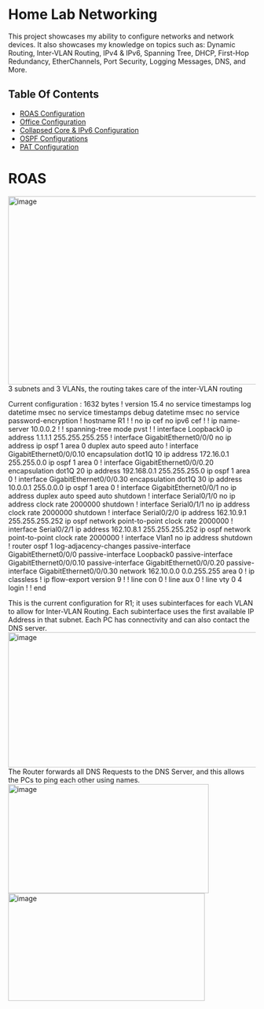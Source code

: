# Home Lab Networking
This project showcases my ability to configure networks and network devices. It also showcases my knowledge on topics such as: Dynamic Routing, Inter-VLAN Routing, IPv4 & IPv6, Spanning Tree, DHCP, First-Hop Redundancy, EtherChannels, Port Security, Logging Messages, DNS, and More.

## Table Of Contents

- [ROAS Configuration](#ROAS)
- [Office Configuration](#Office)
- [Collapsed Core & IPv6 Configuration](#Collapsed)
- [OSPF Configurations](#OPSF)
- [PAT Configuration](#PAT)

# ROAS
<img width="592" height="383" alt="image" src="https://github.com/user-attachments/assets/991c1a0d-980d-4561-877a-472a8a0c64f2" /><br/>
3 subnets and 3 VLANs, the routing takes care of the inter-VLAN routing 

Current configuration : 1632 bytes
!
version 15.4
no service timestamps log datetime msec
no service timestamps debug datetime msec
no service password-encryption
!
hostname R1
!
!
no ip cef
no ipv6 cef
!
!
ip name-server 10.0.0.2
!
!
spanning-tree mode pvst
!
!
interface Loopback0
 ip address 1.1.1.1 255.255.255.255
!
interface GigabitEthernet0/0/0
 no ip address
 ip ospf 1 area 0
 duplex auto
 speed auto
!
interface GigabitEthernet0/0/0.10
 encapsulation dot1Q 10
 ip address 172.16.0.1 255.255.0.0
 ip ospf 1 area 0
!
interface GigabitEthernet0/0/0.20
 encapsulation dot1Q 20
 ip address 192.168.0.1 255.255.255.0
 ip ospf 1 area 0
!
interface GigabitEthernet0/0/0.30
 encapsulation dot1Q 30
 ip address 10.0.0.1 255.0.0.0
 ip ospf 1 area 0
!
interface GigabitEthernet0/0/1
 no ip address
 duplex auto
 speed auto
 shutdown
!
interface Serial0/1/0
 no ip address
 clock rate 2000000
 shutdown
!
interface Serial0/1/1
 no ip address
 clock rate 2000000
 shutdown
!
interface Serial0/2/0
 ip address 162.10.9.1 255.255.255.252
 ip ospf network point-to-point
 clock rate 2000000
!
interface Serial0/2/1
 ip address 162.10.8.1 255.255.255.252
 ip ospf network point-to-point
 clock rate 2000000
!
interface Vlan1
 no ip address
 shutdown
!
router ospf 1
 log-adjacency-changes
 passive-interface GigabitEthernet0/0/0
 passive-interface Loopback0
 passive-interface GigabitEthernet0/0/0.10
 passive-interface GigabitEthernet0/0/0.20
 passive-interface GigabitEthernet0/0/0.30
 network 162.10.0.0 0.0.255.255 area 0
!
ip classless
!
ip flow-export version 9
!
!
line con 0
!
line aux 0
!
line vty 0 4
 login
!
!
end

This is the current configuration for R1; it uses subinterfaces for each VLAN to allow for Inter-VLAN Routing. Each subinterface uses the first available IP Address in that subnet. Each PC has connectivity and can also contact the DNS server.
<img width="514" height="275" alt="image" src="https://github.com/user-attachments/assets/560dc73b-7d6f-41e7-8b1f-12983f1841a3" />
The Router forwards all DNS Requests to the DNS Server, and this allows the PCs to ping each other using names.
<img width="408" height="222" alt="image" src="https://github.com/user-attachments/assets/2fc63978-60c4-425f-abf2-a30c8d5937e5" />
<img width="400" height="219" alt="image" src="https://github.com/user-attachments/assets/e42eca55-2346-452d-ba6a-309a795d1e5b" />

